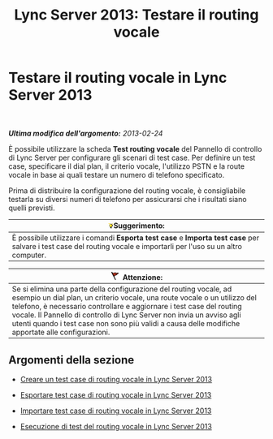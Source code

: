 ﻿---
title: 'Lync Server 2013: Testare il routing vocale'
TOCTitle: Testare il routing vocale
ms:assetid: d3aae909-fef6-440f-b144-0b62dc82bf5d
ms:mtpsurl: https://technet.microsoft.com/it-it/library/Gg398915(v=OCS.15)
ms:contentKeyID: 49302086
ms.date: 08/24/2015
mtps_version: v=OCS.15
ms.translationtype: HT
---

# Testare il routing vocale in Lync Server 2013

 

_**Ultima modifica dell'argomento:** 2013-02-24_

È possibile utilizzare la scheda **Test routing vocale** del Pannello di controllo di Lync Server per configurare gli scenari di test case. Per definire un test case, specificare il dial plan, il criterio vocale, l'utilizzo PSTN e la route vocale in base ai quali testare un numero di telefono specificato.

Prima di distribuire la configurazione del routing vocale, è consigliabile testarla su diversi numeri di telefono per assicurarsi che i risultati siano quelli previsti.

<table>
<thead>
<tr class="header">
<th><img src="images/Gg398201.tip(OCS.15).gif" title="tip" alt="tip" />Suggerimento:</th>
</tr>
</thead>
<tbody>
<tr class="odd">
<td>È possibile utilizzare i comandi <strong>Esporta test case</strong> e <strong>Importa test case</strong> per salvare i test case del routing vocale e importarli per l'uso su un altro computer.</td>
</tr>
</tbody>
</table>


<table>
<thead>
<tr class="header">
<th><img src="images/JJ205186.Caution(OCS.15).gif" title="Caution" alt="Caution" />Attenzione:</th>
</tr>
</thead>
<tbody>
<tr class="odd">
<td>Se si elimina una parte della configurazione del routing vocale, ad esempio un dial plan, un criterio vocale, una route vocale o un utilizzo del telefono, è necessario controllare e aggiornare i test case del routing vocale. Il Pannello di controllo di Lync Server non invia un avviso agli utenti quando i test case non sono più validi a causa delle modifiche apportate alle configurazioni.</td>
</tr>
</tbody>
</table>


## Argomenti della sezione

  - [Creare un test case di routing vocale in Lync Server 2013](lync-server-2013-create-a-voice-routing-test-case.md)

  - [Esportare test case di routing vocale in Lync Server 2013](lync-server-2013-export-voice-routing-test-cases.md)

  - [Importare test case di routing vocale in Lync Server 2013](lync-server-2013-import-voice-routing-test-cases.md)

  - [Esecuzione di test del routing vocale in Lync Server 2013](lync-server-2013-running-voice-routing-tests.md)

